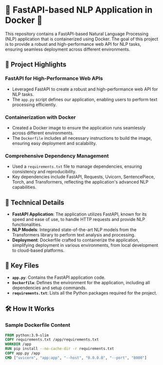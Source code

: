 # 🚀 FastAPI-based NLP Application in Docker 🚀

This repository contains a FastAPI-based Natural Language Processing (NLP) application that is containerized using Docker. The goal of this project is to provide a robust and high-performance web API for NLP tasks, ensuring seamless deployment across different environments.

## 🌟 Project Highlights

### FastAPI for High-Performance Web APIs
- Leveraged FastAPI to create a robust and high-performance web API for NLP tasks.
- The `app.py` script defines our application, enabling users to perform text processing efficiently.

### Containerization with Docker
- Created a Docker image to ensure the application runs seamlessly across different environments.
- The `Dockerfile` includes all necessary instructions to build the image, ensuring easy deployment and scalability.

### Comprehensive Dependency Management
- Used a `requirements.txt` file to manage dependencies, ensuring consistency and reproducibility.
- Key dependencies include FastAPI, Requests, Uvicorn, SentencePiece, Torch, and Transformers, reflecting the application's advanced NLP capabilities.

## 🔧 Technical Details

- **FastAPI Application**: The application utilizes FastAPI, known for its speed and ease of use, to handle HTTP requests and provide NLP functionalities.
- **NLP Models**: Integrated state-of-the-art NLP models from the Transformers library to perform text analysis and processing.
- **Deployment**: Dockerfile crafted to containerize the application, simplifying deployment in various environments, from local development to cloud-based platforms.

## 📂 Key Files

- **`app.py`**: Contains the FastAPI application code.
- **`Dockerfile`**: Defines the environment for the application, including all dependencies and setup commands.
- **`requirements.txt`**: Lists all the Python packages required for the project.

## 🛠 How It Works

### Sample Dockerfile Content

```dockerfile
FROM python:3.9-slim
COPY requirements.txt /app/requirements.txt
WORKDIR /app
RUN pip install --no-cache-dir -r requirements.txt
COPY app.py /app
CMD ["uvicorn", "app:app", "--host", "0.0.0.0", "--port", "8000"]
